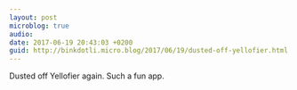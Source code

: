 ```yaml
---
layout: post
microblog: true
audio: 
date: 2017-06-19 20:43:03 +0200
guid: http://binkdotli.micro.blog/2017/06/19/dusted-off-yellofier.html
---
```

Dusted off Yellofier again. Such a fun app. 
